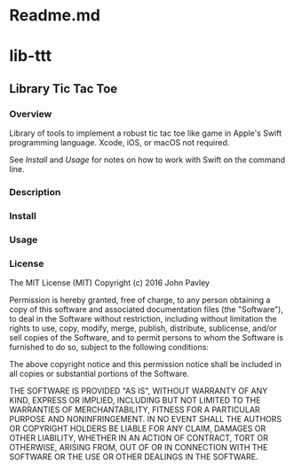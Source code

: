 # Readme.md
# lib-ttt

## Library Tic Tac Toe

### Overview

Library of tools to implement a robust tic tac toe like game in Apple's 
Swift programming language. Xcode, iOS, or macOS  not required. 

See _Install_ and _Usage_ for notes on how to work with Swift on the 
command line.

### Description

### Install

### Usage

### License

The MIT License (MIT)
Copyright (c) 2016 John Pavley

Permission is hereby granted, free of charge, to any person obtaining a copy of this software and associated documentation files (the "Software"), to deal in the Software without restriction, including without limitation the rights to use, copy, modify, merge, publish, distribute, sublicense, and/or sell copies of the Software, and to permit persons to whom the Software is furnished to do so, subject to the following conditions:

The above copyright notice and this permission notice shall be included in all copies or substantial portions of the Software.

THE SOFTWARE IS PROVIDED "AS IS", WITHOUT WARRANTY OF ANY KIND, EXPRESS OR IMPLIED, INCLUDING BUT NOT LIMITED TO THE WARRANTIES OF MERCHANTABILITY, FITNESS FOR A PARTICULAR PURPOSE AND NONINFRINGEMENT. IN NO EVENT SHALL THE AUTHORS OR COPYRIGHT HOLDERS BE LIABLE FOR ANY CLAIM, DAMAGES OR OTHER LIABILITY, WHETHER IN AN ACTION OF CONTRACT, TORT OR OTHERWISE, ARISING FROM, OUT OF OR IN CONNECTION WITH THE SOFTWARE OR THE USE OR OTHER DEALINGS IN THE SOFTWARE.


